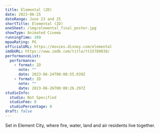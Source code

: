 ```yaml
---
title: Elemental (2D)
date: 2023-06-25
dateRange: June 23 and 25
shortTitle: Elemental (2D)
oneSheet: /img/elemental_final_poster.jpg
showType: Animated Cinema
runningTime: 109
mpaaRating: PG
officialURL: https://movies.disney.com/elemental
imdbURL: https://www.imdb.com/title/tt15789038/
performanceList:
  performance:
    - format: 2D
      note: ""
      date: 2023-06-24T00:00:55.039Z
    - format: 2D
      note: ""
      date: 2023-06-26T00:00:26.297Z
studioInfo:
  studio: Not Specified
  studioFee: 0
  studioPercentage: 0
draft: false
---
```



Set in Element City, where fire, water, land and air residents live together.